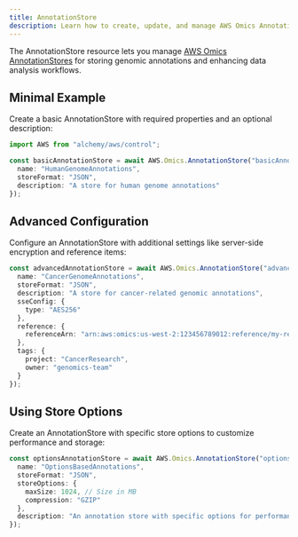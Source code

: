 ```yaml
---
title: AnnotationStore
description: Learn how to create, update, and manage AWS Omics AnnotationStores using Alchemy Cloud Control.
---
```



The AnnotationStore resource lets you manage [AWS Omics AnnotationStores](https://docs.aws.amazon.com/omics/latest/userguide/) for storing genomic annotations and enhancing data analysis workflows.

## Minimal Example

Create a basic AnnotationStore with required properties and an optional description:

```ts
import AWS from "alchemy/aws/control";

const basicAnnotationStore = await AWS.Omics.AnnotationStore("basicAnnotationStore", {
  name: "HumanGenomeAnnotations",
  storeFormat: "JSON",
  description: "A store for human genome annotations"
});
```

## Advanced Configuration

Configure an AnnotationStore with additional settings like server-side encryption and reference items:

```ts
const advancedAnnotationStore = await AWS.Omics.AnnotationStore("advancedAnnotationStore", {
  name: "CancerGenomeAnnotations",
  storeFormat: "JSON",
  description: "A store for cancer-related genomic annotations",
  sseConfig: {
    type: "AES256"
  },
  reference: {
    referenceArn: "arn:aws:omics:us-west-2:123456789012:reference/my-reference"
  },
  tags: {
    project: "CancerResearch",
    owner: "genomics-team"
  }
});
```

## Using Store Options

Create an AnnotationStore with specific store options to customize performance and storage:

```ts
const optionsAnnotationStore = await AWS.Omics.AnnotationStore("optionsAnnotationStore", {
  name: "OptionsBasedAnnotations",
  storeFormat: "JSON",
  storeOptions: {
    maxSize: 1024, // Size in MB
    compression: "GZIP"
  },
  description: "An annotation store with specific options for performance optimization"
});
```
